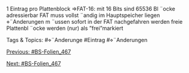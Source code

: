1 Eintrag pro Plattenblock
⇒FAT-16: mit 16 Bits sind 65536 Bl ¨ocke adressierbar
FAT muss vollst ¨andig im Hauptspeicher liegen
⋄¨Anderungen m ¨ussen sofort in der FAT nachgefahren werden
freie Plattenbl ¨ocke werden (nur) als ”frei”markiert

   Tags & Topics:
   #⋄¨Anderunge
   #Eintrag
   #⋄¨Anderungen

[Previous: #BS-Folien_467](BS-Folien_467.md)

[Next: #BS-Folien_467](BS-Folien_467.md)